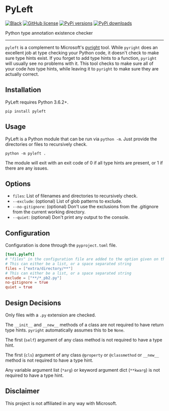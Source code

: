 # PyLeft

[![Black](https://img.shields.io/badge/code%20style-black-000000.svg)](https://github.com/psf/black)
[![GitHub license](https://img.shields.io/github/license/NathanVaughn/pyleft)](https://github.com/NathanVaughn/pyleft/blob/master/LICENSE)
[![PyPi versions](https://img.shields.io/pypi/pyversions/pyleft)](https://pypi.org/project/pyleft)
[![PyPi downloads](https://img.shields.io/pypi/dm/pyleft)](https://pypi.org/project/pyleft)

Python type annotation existence checker

----

`pyleft` is a complement to Microsoft's [pyright](https://github.com/microsoft/pyright) 
tool. While `pyright` does an excellent job at type checking your Python code, 
it doesn't check to make sure type hints exist. If you forget to add type hints
to a function, `pyright` will usually see no problems with it. This tool checks
to make sure all of your code *has* type hints, while leaving it to `pyright` to make
sure they are actually correct.

## Installation

PyLeft requires Python 3.6.2+.

`pip install pyleft`

## Usage

PyLeft is a Python module that can be run via `python -m`. Just provide the directories
or files to recursively check.

`python -m pyleft .`

The module will exit with an exit code of 0 if all type hints are present, or 1
if there are any issues.

## Options

- `files`: List of filenames and directories to recursively check.
- `--exclude`: (optional) List of glob patterns to exclude.
- `--no-gitignore`: (optional) Don't use the exclusions from the .gitignore from the current working directory.
- `--quiet`: (optional) Don't print any output to the console.

## Configuration

Configuration is done through the `pyproject.toml` file.

```toml
[tool.pyleft]
# "files" in the configuration file are added to the option given on the command line
# This can either be a list, or a space separated string
files = ["extra/directory/**"]
# This can either be a list, or a space separated string
exclude = ["**/*_pb2.py"]
no-gitignore = true
quiet = true
```

## Design Decisions

Only files with a `.py` extension are checked.

The `__init__` and `__new__` methods of a class are not required to 
have return type hints. `pyright` automatically assumes this to be `None`.

The first (`self`) argument of any class method is not required to have a type hint.

The first (`cls`) argument of any class `@property` or `@classmethod` or `__new__` 
method is not required to have a type hint.

Any variable argument list (`*arg`) or keyword argument dict (`**kwarg`) 
is not required to have a type hint.

## Disclaimer

This project is not affiliated in any way with Microsoft.